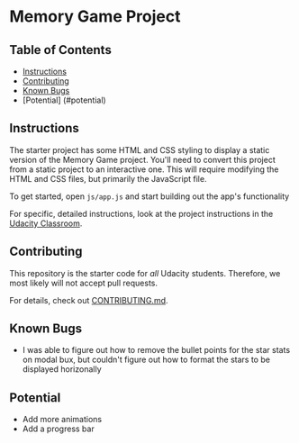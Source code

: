 # Memory Game Project

## Table of Contents

* [Instructions](#instructions)
* [Contributing](#contributing)
* [Known Bugs](#knownbugs)
* [Potential] (#potential)

## Instructions

The starter project has some HTML and CSS styling to display a static version of the Memory Game project. You'll need to convert this project from a static project to an interactive one. This will require modifying the HTML and CSS files, but primarily the JavaScript file.

To get started, open `js/app.js` and start building out the app's functionality

For specific, detailed instructions, look at the project instructions in the [Udacity Classroom](https://classroom.udacity.com/me).

## Contributing

This repository is the starter code for _all_ Udacity students. Therefore, we most likely will not accept pull requests.

For details, check out [CONTRIBUTING.md](CONTRIBUTING.md).

## Known Bugs

- I was able to figure out how to remove the bullet points for the star stats on modal bux, but couldn't figure out how to format the stars to be displayed horizonally

## Potential

- Add more animations
- Add a progress bar
